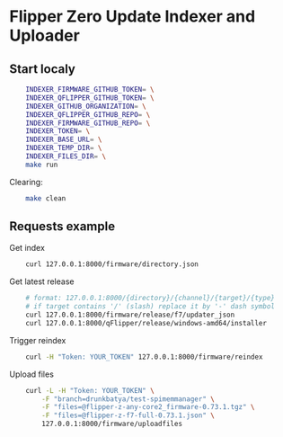 # Flipper Zero Update Indexer and Uploader

## Start localy
```bash
    INDEXER_FIRMWARE_GITHUB_TOKEN= \
    INDEXER_QFLIPPER_GITHUB_TOKEN= \
    INDEXER_GITHUB_ORGANIZATION= \
    INDEXER_QFLIPPER_GITHUB_REPO= \
    INDEXER_FIRMWARE_GITHUB_REPO= \
    INDEXER_TOKEN= \
    INDEXER_BASE_URL= \
    INDEXER_TEMP_DIR= \
    INDEXER_FILES_DIR= \
    make run
```

Clearing:
```bash
    make clean
```

## Requests example
Get index
```bash
    curl 127.0.0.1:8000/firmware/directory.json
```

Get latest release
```bash
    # format: 127.0.0.1:8000/{directory}/{channel}/{target}/{type}
    # if target contains '/' (slash) replace it by '-' dash symbol
    curl 127.0.0.1:8000/firmware/release/f7/updater_json
    curl 127.0.0.1:8000/qFlipper/release/windows-amd64/installer
```

Trigger reindex
```bash
    curl -H "Token: YOUR_TOKEN" 127.0.0.1:8000/firmware/reindex
```

Upload files
```bash
    curl -L -H "Token: YOUR_TOKEN" \
        -F "branch=drunkbatya/test-spimemmanager" \
        -F "files=@flipper-z-any-core2_firmware-0.73.1.tgz" \
        -F "files=@flipper-z-f7-full-0.73.1.json" \
        127.0.0.1:8000/firmware/uploadfiles
```
